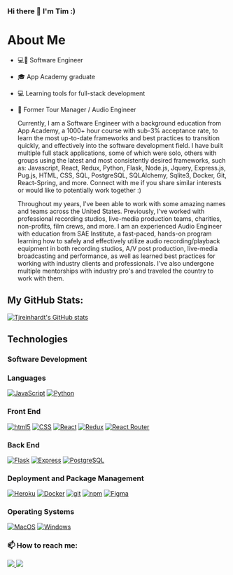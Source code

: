 ### Hi there 👋 I'm Tim :)







<a href='https://www.linkedin.com/in/timreinhardt/' target='_blank'>
</a>

# About Me

- 💻💼 Software Engineer
- 🎓 App Academy graduate
- 💻 Learning tools for full-stack development
- 💼 Former Tour Manager / Audio Engineer


    Currently, I am a Software Engineer with a background education from App Academy, a 1000+ hour course with sub-3% acceptance rate, to learn the most up-to-date frameworks and best practices to transition quickly, and effectively into the software development field. I have built multiple full stack applications, some of which were solo, others with groups using the latest and most consistently desired frameworks, such as: Javascript, React, Redux, Python, Flask, Node.js, Jquery, Express.js, Pug.js, HTML, CSS, SQL, PostgreSQL, SQLAlchemy, Sqlite3, Docker, Git, React-Spring, and more. Connect with me if you share similar interests or would like to potentially work together :)

    Throughout my years, I've been able to work with some amazing names and teams across the United States. Previously, I've worked with professional recording studios, live-media production teams, charities, non-profits, film crews, and more. I am an experienced Audio Engineer with education from SAE Institute, a fast-paced, hands-on program learning how to safely and effectively utilize audio recording/playback equipment in both recording studios, A/V post production, live-media broadcasting and performance, as well as learned best practices for working with industry clients and professionals. I've also undergone multiple mentorships with industry pro's and traveled the country to work with them.


## My GitHub Stats:

[![Tjreinhardt's GitHub stats](https://github-readme-stats.vercel.app/api?username=tjreinhardt&count_private=true&theme=react)](https://github.com/tjreinhardt/github-readme-stats)

## Technologies

<p>
  <h3>Software Development</h3>
  <div>
  <h3>Languages</h3>
  <a target='_blank' href="https://www.javascript.com/"><img alt="JavaScript" src="https://img.shields.io/badge/-JavaScript-f7df1e?style=for-the-badge&logo=JavaScript&logoColor=black" /></a>
  <a target='_blank' href="https://www.python.org/"><img alt="Python" src="https://img.shields.io/badge/-Python-3776AB?style=for-the-badge&logo=Python&logoColor=white" /></a>
  <h3>Front End</h3>
  <a target='_blank' href="https://html.com/html5/"><img alt="html5" src="https://img.shields.io/badge/-HTML5-E34F26?style=for-the-badge&logo=html5&logoColor=white" /></a>
  <a target='_blank' href="https://developer.mozilla.org/en-US/docs/Web/CSS"><img alt="CSS" src="https://img.shields.io/badge/-CSS3-1572B6?style=for-the-badge&logo=CSS3&logoColor=white" /></a>
  <a target='_blank' href="https://reactjs.org/"><img alt="React" src="https://img.shields.io/badge/-React-61DAFB?style=for-the-badge&logo=React&logoColor=black" /></a>
  <a target='_blank' href="https://redux.js.org/"><img alt="Redux" src="https://img.shields.io/badge/-Redux-764ABC?style=for-the-badge&logo=Redux&logoColor=white" /></a>
  <a target='_blank' href="https://https://reactrouter.com//"><img alt="React Router" src="https://img.shields.io/badge/-React%20Router-CA4245?style=for-the-badge&logo=React-Router&logoColor=white" /></a>
  <h3>Back End</h3>
  <a target='_blank' href="https://flask.palletsprojects.com/en/1.1.x/"><img alt="Flask" src="https://img.shields.io/badge/-Flask-000000?style=for-the-badge&logo=Flask&logoColor=white" /></a>
  <a target='_blank' href="https://expressjs.com/"><img alt="Express" src="https://img.shields.io/badge/-Express-000000?style=for-the-badge" /></a>
  <a target='_blank' href="https://www.postgresql.org/"><img alt="PostgreSQL" src="https://img.shields.io/badge/-PostgreSQL-336791?style=for-the-badge&logo=PostgreSQL&logoColor=white" /></a>
  <h3>Deployment and Package Management</h3>
  <a target='_blank' href="https://heroku.com/"><img alt="Heroku" src="https://img.shields.io/badge/-Heroku-430098?style=for-the-badge&logo=Heroku&logoColor=white" /></a>
  <a target='_blank' href="https://docker.com/"><img alt="Docker" src="https://img.shields.io/badge/-Docker-2496ED?style=for-the-badge&logo=Docker&logoColor=white" /></a>
  <a target='_blank' href="#"><img alt="git" src="https://img.shields.io/badge/-Git-F05032?style=for-the-badge&logo=git&logoColor=white" /></a>
  <a target='_blank' href="https://www.npmjs.com/"><img alt="npm" src="https://img.shields.io/badge/-NPM-CB3837?style=for-the-badge&logo=npm&logoColor=white" /></a>
<a target='_blank' href='https://www.figma.com/'> <img alt="Figma" src='https://img.shields.io/badge/figma-%23F24E1E.svg?style=for-the-badge&logo=figma&logoColor=white'/></a>
  </div>
  <h3>Operating Systems</h3>
  <div>
  <a target='_blank' href="https://www.apple.com/"><img alt="MacOS" src="https://img.shields.io/badge/-MacOS-999999?style=for-the-badge&logo=Apple&logoColor=white" /></a>
  <a target='_blank' href="https://www.microsoft.com/en-us/windows?r=1"><img alt="Windows" src="https://img.shields.io/badge/-Windows-0078D6?style=for-the-badge&logo=Windows&logoColor=white" /></a>
  </div>

### 📫 How to reach me:

<p>
  <a target='_blank' href="https://www.linkedin.com/in/timreinhardt/"> <img src="https://img.shields.io/badge/-LinkedIn-0077B5?style=flat-square&logo=linkedin&logoColor=white"> </a>
  <a target='_blank' href="mailto:timreinhardtmusic@gmail.com"> <img src="https://img.shields.io/badge/-Email-D14836?style=flat-square&logo=Gmail&logoColor=white"> </a>
  </p>
<!-- 
<p align=center> Find me on <a target='_blank' href="https://www.linkedin.com/in/timreinhardt/"><img alt="LinkedIn"src="https://raw.githubusercontent.com/MartinHeinz/MartinHeinz/master/linkedin-3-16.png"></a> -->










<!--
**tjreinhardt/tjreinhardt** is a ✨ _special_ ✨ repository because its `README.md` (this file) appears on your GitHub profile.

Here are some ideas to get you started:

- 🔭 I’m currently working on ...
- 🌱 I’m currently learning ...
- 👯 I’m looking to collaborate on ...
- 🤔 I’m looking for help with ...
- 💬 Ask me about ...
- 📫 How to reach me: ...
- 😄 Pronouns: ...
- ⚡ Fun fact: ...
-->
